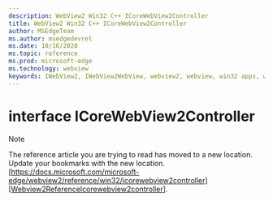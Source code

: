 ```yaml
---
description: WebView2 Win32 C++ ICoreWebView2Controller
title: WebView2 Win32 C++ ICoreWebView2Controller
author: MSEdgeTeam
ms.author: msedgedevrel
ms.date: 10/16/2020
ms.topic: reference
ms.prod: microsoft-edge
ms.technology: webview
keywords: IWebView2, IWebView2WebView, webview2, webview, win32 apps, win32, edge, ICoreWebView2, ICoreWebView2Controller, browser control, edge html, ICoreWebView2Controller
---
```


# interface ICoreWebView2Controller 

> [!NOTE]
> The reference article you are trying to read has moved to a new location.  
> Update your bookmarks with the new location.  
> [https://docs.microsoft.com/microsoft-edge/webview2/reference/win32/icorewebview2controller][Webview2ReferenceIcorewebview2controller].  

[Webview2ReferenceIcorewebview2controller]: /microsoft-edge/webview2/reference/win32/icorewebview2controller "interface ICoreWebView2Controller | Microsoft Docs"
